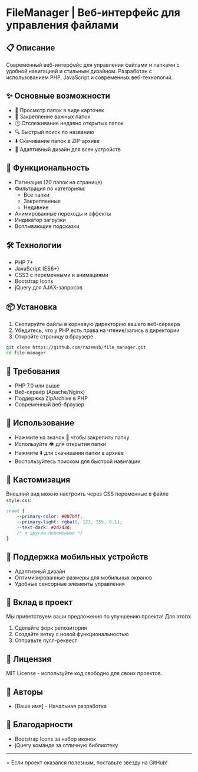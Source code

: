 # FileManager | Веб-интерфейс для управления файлами

## 📋 Описание
Современный веб-интерфейс для управления файлами и папками с удобной навигацией и стильным дизайном. Разработан с использованием PHP, JavaScript и современных веб-технологий.

## ✨ Основные возможности
- 📁 Просмотр папок в виде карточек
- 📌 Закрепление важных папок
- 🕒 Отслеживание недавно открытых папок
- 🔍 Быстрый поиск по названию
- ⬇️ Скачивание папок в ZIP-архиве
- 📱 Адаптивный дизайн для всех устройств

## 🚀 Функциональность
- Пагинация (20 папок на странице)
- Фильтрация по категориям:
  - Все папки
  - Закрепленные
  - Недавние
- Анимированные переходы и эффекты
- Индикатор загрузки
- Всплывающие подсказки

## 🛠 Технологии
- PHP 7+
- JavaScript (ES6+)
- CSS3 с переменными и анимациями
- Bootstrap Icons
- jQuery для AJAX-запросов

## 📦 Установка
1. Скопируйте файлы в корневую директорию вашего веб-сервера
2. Убедитесь, что у PHP есть права на чтение/запись в директории
3. Откройте страницу в браузере

```bash
git clone https://github.com/razemsb/file_manager.git
cd file-manager
```

## 🔧 Требования
- PHP 7.0 или выше
- Веб-сервер (Apache/Nginx)
- Поддержка ZipArchive в PHP
- Современный веб-браузер

## 📝 Использование
- Нажмите на значок 📌 чтобы закрепить папку
- Используйте 👁️ для открытия папки
- Нажмите ⬇️ для скачивания папки в архиве
- Воспользуйтесь поиском для быстрой навигации

## 🎨 Кастомизация
Внешний вид можно настроить через CSS переменные в файле `style.css`:
```css
:root {
    --primary-color: #007bff;
    --primary-light: rgba(0, 123, 255, 0.1);
    --text-dark: #2d2d3d;
    /* и другие переменные */
}
```

## 📱 Поддержка мобильных устройств
- Адаптивный дизайн
- Оптимизированные размеры для мобильных экранов
- Удобные сенсорные элементы управления

## 🤝 Вклад в проект
Мы приветствуем ваши предложения по улучшению проекта! Для этого:
1. Сделайте форк репозитория
2. Создайте ветку с новой функциональностью
3. Отправьте пулл-реквест

## 📄 Лицензия
MIT License - используйте код свободно для своих проектов.

## 👥 Авторы
- [Ваше имя] - Начальная разработка

## 🌟 Благодарности
- Bootstrap Icons за набор иконок
- jQuery команде за отличную библиотеку

---
⭐️ Если проект оказался полезным, поставьте звезду на GitHub! 
